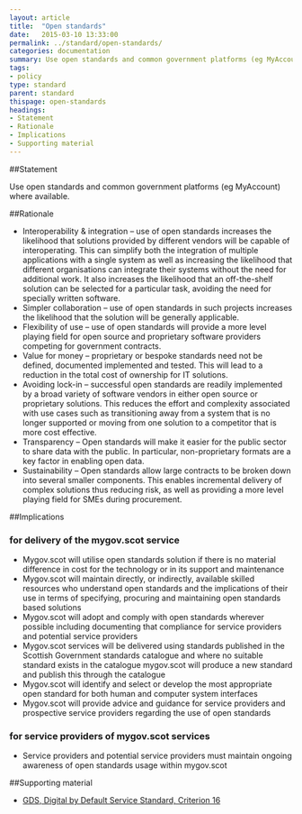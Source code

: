 ```yaml
---
layout: article
title:  "Open standards"
date:   2015-03-10 13:33:00
permalink: ../standard/open-standards/ 
categories: documentation
summary: Use open standards and common government platforms (eg MyAccount) where available.
tags: 
- policy
type: standard
parent: standard
thispage: open-standards
headings:
- Statement
- Rationale
- Implications
- Supporting material
---
```


##Statement

Use open standards and common government platforms (eg MyAccount) where available.

##Rationale

* Interoperability & integration – use of open standards increases the likelihood that solutions provided by different vendors will be capable of interoperating. This can simplify both the integration of multiple applications with a single system as well as increasing the likelihood that different organisations can integrate their systems without the need for additional work. It also increases the likelihood that an off-the-shelf solution can be selected for a particular task, avoiding the need for specially written software.  
* Simpler collaboration – use of open standards in such projects increases the likelihood that the solution will be generally applicable.
* Flexibility of use – use of open standards will provide a more level playing field for open source and proprietary software providers competing for government contracts.
* Value for money – proprietary or bespoke standards need not be defined, documented implemented and tested. This will lead to a reduction in the total cost of ownership for IT solutions.
* Avoiding lock-in – successful open standards are readily implemented by a broad variety of software vendors in either open source or proprietary solutions. This reduces the effort and complexity associated with use cases such as transitioning away from a system that is no longer supported or moving from one solution to a competitor that is more cost effective.
* Transparency – Open standards will make it easier for the public sector to share data with the public. In particular, non-proprietary formats are a key factor in enabling open data.
* Sustainability – Open standards allow large contracts to be broken down into several smaller components. This enables incremental delivery of complex solutions thus reducing risk, as well as providing a more level playing field for SMEs during procurement.

##Implications

### for delivery of the mygov.scot service

* Mygov.scot will utilise open standards solution if there is no material difference in cost for the technology or in its support and maintenance
* Mygov.scot will maintain directly, or indirectly, available skilled resources who understand open standards and the implications of their use in terms of specifying, procuring and maintaining open standards based solutions
* Mygov.scot will adopt and comply with open standards wherever possible including documenting that compliance for service providers and potential service providers
* Mygov.scot services will be delivered using standards published in the Scottish Government standards catalogue and where no suitable standard exists in the catalogue mygov.scot will produce a new standard and publish this through the catalogue
* Mygov.scot will identify and select or develop the most appropriate open standard for both human and computer system interfaces
* Mygov.scot will provide advice and guidance for service providers and prospective service providers regarding the use of open standards

### for service providers of mygov.scot services

* Service providers and potential service providers must maintain ongoing awareness of open standards usage within mygov.scot 

##Supporting material

- [GDS, Digital by Default Service Standard, Criterion 16](https://www.gov.uk/service-manual/digital-by-default#criterion-16)

